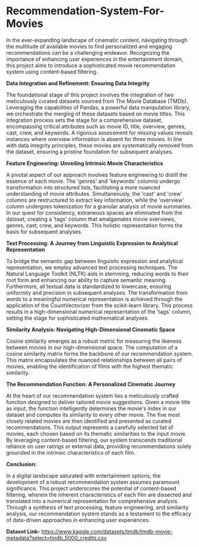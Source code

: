 # Recommendation-System-For-Movies

In the ever-expanding landscape of cinematic content, navigating through the multitude of available movies to find personalized and engaging recommendations can be a challenging endeavor. Recognizing the importance of enhancing user experiences in the entertainment domain, this project aims to introduce a sophisticated movie recommendation system using content-based filtering.

**Data Integration and Refinement: Ensuring Data Integrity**

The foundational stage of this project involves the integration of two meticulously curated datasets sourced from The Movie Database (TMDb). Leveraging the capabilities of Pandas, a powerful data manipulation library, we orchestrate the merging of these datasets based on movie titles. This integration process sets the stage for a comprehensive dataset, encompassing critical attributes such as movie ID, title, overview, genres, cast, crew, and keywords.
A rigorous assessment for missing values reveals instances where overview information is absent for three movies. In line with data integrity principles, these movies are systematically removed from the dataset, ensuring a pristine foundation for subsequent analyses.

**Feature Engineering: Unveiling Intrinsic Movie Characteristics**

A pivotal aspect of our approach involves feature engineering to distill the essence of each movie. The 'genres' and 'keywords' columns undergo transformation into structured lists, facilitating a more nuanced understanding of movie attributes. Simultaneously, the 'cast' and 'crew' columns are restructured to extract key information, while the 'overview' column undergoes tokenization for a granular analysis of movie summaries.
In our quest for consistency, extraneous spaces are eliminated from the dataset, creating a 'tags' column that amalgamates movie overviews, genres, cast, crew, and keywords. This holistic representation forms the basis for subsequent analyses.

**Text Processing: A Journey from Linguistic Expression to Analytical Representation**

To bridge the semantic gap between linguistic expression and analytical representation, we employ advanced text processing techniques. The Natural Language Toolkit (NLTK) aids in stemming, reducing words to their root form and enhancing our ability to capture semantic meaning. Furthermore, all textual data is standardized to lowercase, ensuring uniformity and precision in subsequent analyses.
The transformation from words to a meaningful numerical representation is achieved through the application of the CountVectorizer from the scikit-learn library. This process results in a high-dimensional numerical representation of the 'tags' column, setting the stage for sophisticated mathematical analyses.

**Similarity Analysis: Navigating High-Dimensional Cinematic Space**

Cosine similarity emerges as a robust metric for measuring the likeness between movies in our high-dimensional space. The computation of a cosine similarity matrix forms the backbone of our recommendation system. This matrix encapsulates the nuanced relationships between all pairs of movies, enabling the identification of films with the highest thematic similarity.

**The Recommendation Function: A Personalized Cinematic Journey**

At the heart of our recommendation system lies a meticulously crafted function designed to deliver tailored movie suggestions. Given a movie title as input, the function intelligently determines the movie's index in our dataset and computes its similarity to every other movie. The five most closely related movies are then identified and presented as curated recommendations.
This output represents a carefully selected list of movies, each chosen based on its thematic similarities to the input movie. By leveraging content-based filtering, our system transcends traditional reliance on user ratings or external data, providing recommendations solely grounded in the intrinsic characteristics of each film.

**Conclusion:**

In a digital landscape saturated with entertainment options, the development of a robust recommendation system assumes paramount significance. This project underscores the potential of content-based filtering, wherein the inherent characteristics of each film are dissected and translated into a numerical representation for comprehensive analysis. Through a synthesis of text processing, feature engineering, and similarity analysis, our recommendation system stands as a testament to the efficacy of data-driven approaches in enhancing user experiences.

**Dataset Link-** https://www.kaggle.com/datasets/tmdb/tmdb-movie-metadata?select=tmdb_5000_credits.csv
